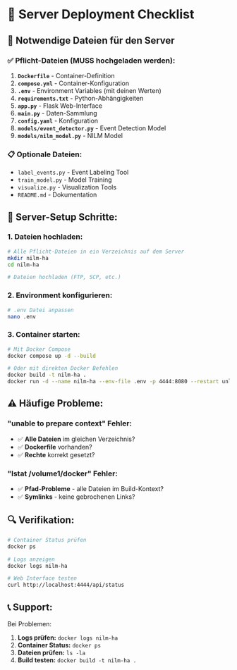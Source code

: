 # 🚀 Server Deployment Checklist

## 📁 Notwendige Dateien für den Server

### ✅ **Pflicht-Dateien (MUSS hochgeladen werden):**

1. **`Dockerfile`** - Container-Definition
2. **`compose.yml`** - Container-Konfiguration  
3. **`.env`** - Environment Variables (mit deinen Werten)
4. **`requirements.txt`** - Python-Abhängigkeiten
5. **`app.py`** - Flask Web-Interface
6. **`main.py`** - Daten-Sammlung
7. **`config.yaml`** - Konfiguration
8. **`models/event_detector.py`** - Event Detection Model
9. **`models/nilm_model.py`** - NILM Model

### 📋 **Optionale Dateien:**
- `label_events.py` - Event Labeling Tool
- `train_model.py` - Model Training
- `visualize.py` - Visualization Tools
- `README.md` - Dokumentation

## 🔧 **Server-Setup Schritte:**

### 1. **Dateien hochladen:**
```bash
# Alle Pflicht-Dateien in ein Verzeichnis auf dem Server
mkdir nilm-ha
cd nilm-ha

# Dateien hochladen (FTP, SCP, etc.)
```

### 2. **Environment konfigurieren:**
```bash
# .env Datei anpassen
nano .env
```

### 3. **Container starten:**
```bash
# Mit Docker Compose
docker compose up -d --build

# Oder mit direkten Docker Befehlen
docker build -t nilm-ha .
docker run -d --name nilm-ha --env-file .env -p 4444:8080 --restart unless-stopped nilm-ha
```

## ⚠️ **Häufige Probleme:**

### **"unable to prepare context" Fehler:**
- ✅ **Alle Dateien** im gleichen Verzeichnis?
- ✅ **Dockerfile** vorhanden?
- ✅ **Rechte** korrekt gesetzt?

### **"lstat /volume1/docker" Fehler:**
- ✅ **Pfad-Probleme** - alle Dateien im Build-Kontext?
- ✅ **Symlinks** - keine gebrochenen Links?

## 🔍 **Verifikation:**

```bash
# Container Status prüfen
docker ps

# Logs anzeigen
docker logs nilm-ha

# Web Interface testen
curl http://localhost:4444/api/status
```

## 📞 **Support:**

Bei Problemen:
1. **Logs prüfen:** `docker logs nilm-ha`
2. **Container Status:** `docker ps`
3. **Dateien prüfen:** `ls -la`
4. **Build testen:** `docker build -t nilm-ha .`
